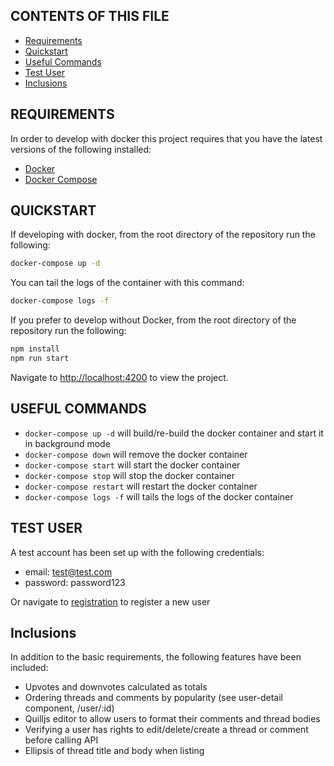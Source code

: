 ## CONTENTS OF THIS FILE

 * [Requirements](#Requirements)
 * [Quickstart](#Quickstart)
 * [Useful Commands](Useful-Commands)
 * [Test User](Test-User)
 * [Inclusions](Inclusions)

## REQUIREMENTS

In order to develop with docker this project requires that you have the latest versions of the following installed:

 * [Docker](https://www.docker.com)
 * [Docker Compose](https://docs.docker.com/compose)
  
 ## QUICKSTART
 
 If developing with docker, from the root directory of the repository run the following:
 
 ```bash
 docker-compose up -d 
 ```
 
 You can tail the logs of the container with this command:
 
 ```bash
 docker-compose logs -f
 ```
 
 If you prefer to develop without Docker, from the root directory of the repository run the following:
 
  ```bash
  npm install 
  npm run start
  ```
 
 Navigate to [http://localhost:4200](http://localhost:4200) to view the project.
 
 ## USEFUL COMMANDS
 
  * `docker-compose up -d` will build/re-build the docker container and start it in background mode
  * `docker-compose down` will remove the docker container
  * `docker-compose start` will start the docker container
  * `docker-compose stop` will stop the docker container
  * `docker-compose restart` will restart the docker container
  * `docker-compose logs -f` will tails the logs of the docker container
  
  ## TEST USER
  
  A test account has been set up with the following credentials:
  
  * email: test@test.com
  * password: password123
  
  Or navigate to [registration](http://localhost:4200/register) to register a new user
  
  ## Inclusions
  
  In addition to the basic requirements, the following features have been included:
  
  * Upvotes and downvotes calculated as totals
  * Ordering threads and comments by popularity (see user-detail component, /user/:id)
  * Quilljs editor to allow users to format their comments and thread bodies
  * Verifying a user has rights to edit/delete/create a thread or comment before calling API
  * Ellipsis of thread title and body when listing
